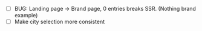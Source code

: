 - [ ] BUG: Landing page -> Brand page, 0 entries breaks SSR. (Nothing brand example)
- [ ] Make city selection more consistent
